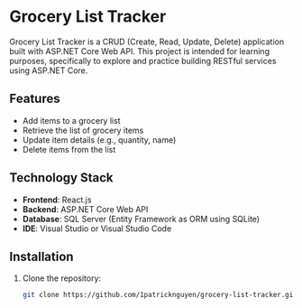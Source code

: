 # Grocery List Tracker

Grocery List Tracker is a CRUD (Create, Read, Update, Delete) application built with ASP.NET Core Web API. This project is intended for learning purposes, specifically to explore and practice building RESTful services using ASP.NET Core.

## Features

- Add items to a grocery list
- Retrieve the list of grocery items
- Update item details (e.g., quantity, name)
- Delete items from the list

## Technology Stack

- **Frontend**: React.js
- **Backend**: ASP.NET Core Web API
- **Database**: SQL Server (Entity Framework as ORM using SQLite)
- **IDE**: Visual Studio or Visual Studio Code

## Installation

1. Clone the repository:

   ```bash
   git clone https://github.com/1patricknguyen/grocery-list-tracker.git
